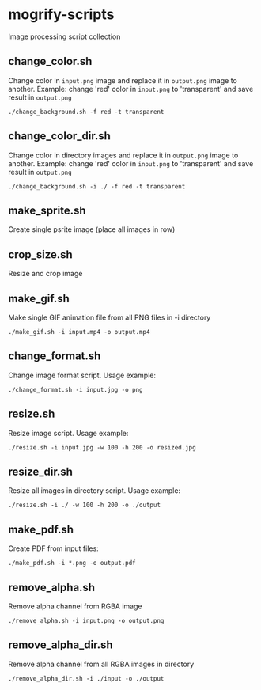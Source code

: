# mogrify-scripts
Image processing script collection

## change_color.sh
Change color in `input.png` image and replace it in `output.png` image to another. Example: change 'red' color in `input.png` to 'transparent' and save result in `output.png`
```
./change_background.sh -f red -t transparent
```

## change_color_dir.sh
Change color in directory images and replace it in `output.png` image to another. Example: change 'red' color in `input.png` to 'transparent' and save result in `output.png`
```
./change_background.sh -i ./ -f red -t transparent
```

## make_sprite.sh
Create single psrite image (place all images in row)

## crop_size.sh
Resize and crop image

## make_gif.sh
Make single GIF animation file from all PNG files in -i directory
```
./make_gif.sh -i input.mp4 -o output.mp4
```

## change_format.sh
Change image format script. Usage example:
```
./change_format.sh -i input.jpg -o png
```

## resize.sh
Resize image script. Usage example:
```
./resize.sh -i input.jpg -w 100 -h 200 -o resized.jpg
```

## resize_dir.sh
Resize all images in directory script. Usage example:
```
./resize.sh -i ./ -w 100 -h 200 -o ./output
```

## make_pdf.sh
Create PDF from input files:
```
./make_pdf.sh -i *.png -o output.pdf
```

## remove_alpha.sh
Remove alpha channel from RGBA image
```
./remove_alpha.sh -i input.png -o output.png
```

## remove_alpha_dir.sh
Remove alpha channel from all RGBA images in directory
```
./remove_alpha_dir.sh -i ./input -o ./output
```
